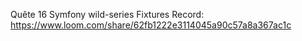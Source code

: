 Quête 16 Symfony wild-series Fixtures
Record: https://www.loom.com/share/62fb1222e3114045a90c57a8a367ac1c
